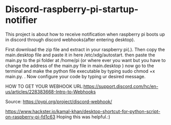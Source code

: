 # Discord-raspberry-pi-startup-notifier
This project is about how to receive notification when raspberry pi boots up in discord through discord webhooks(after entering desktop).




First download the zip file and extract in your raspberry pi(.).
Then copy the main.desktop file and paste it in here /etc/xdg/autostart.
then paste the main.py to the pi folder at /home/pi (or where ever you want but you have to change the address of the main.py file in main.desktop )
now go to the terminal and make the python file executable by typing sudo chmod +x main.py. . Now configure your code by typing ur desired message. 




HOW TO GET YOUR WEBHOOK URL:https://support.discord.com/hc/en-us/articles/228383668-Intro-to-Webhooks





Source: https://pypi.org/project/discord-webhook/
        
   https://www.hackster.io/kamal-khan/desktop-shortcut-for-python-script-on-raspberry-pi-fd1c63
Hoping this was helpful.:)
